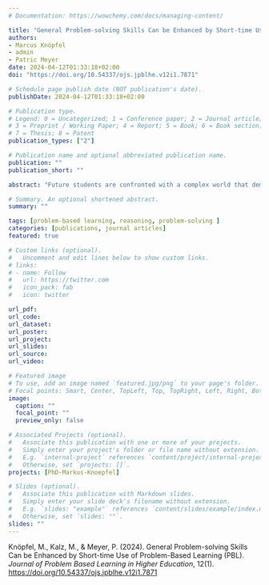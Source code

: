 ```yaml
---
# Documentation: https://wowchemy.com/docs/managing-content/

title: "General Problem-solving Skills Can be Enhanced by Short-time Use of Problem-Based Learning (PBL)"
authors:
- Marcus Knöpfel
- admin
- Patric Meyer
date: 2024-04-12T01:33:18+02:00
doi: "https://doi.org/10.54337/ojs.jpblhe.v12i1.7871"

# Schedule page publish date (NOT publication's date).
publishDate: 2024-04-12T01:33:18+02:00

# Publication type.
# Legend: 0 = Uncategorized; 1 = Conference paper; 2 = Journal article;
# 3 = Preprint / Working Paper; 4 = Report; 5 = Book; 6 = Book section;
# 7 = Thesis; 8 = Patent
publication_types: ["2"]

# Publication name and optional abbreviated publication name.
publication: ""
publication_short: ""

abstract: "Future students are confronted with a complex world that demands the ability to solve problems in unstructured, undefined, and unfamiliar situations. The aim of the present study was to investigate the development of problem-solving skills through the implementation of Problem-Based Learning (PBL). While previous research has primarily focused on content-related and long-term measurements when examining the effects of PBL, this study took a different approach by exploring the general increase in problem-solving skills resulting from PBL. The sample consisted of 90 second-semester students who were assessed at three different time points using three subscales of the Wilde-Intelligenz-Test I & II: analogies (AL), letter series (BR) and numerical series (ZN). The findings revealed a significant improvement in general problem-solving abilities within the PBL group. These results provide valuable insights into the impact of PBL on the development of general problem-solving skills, even within a domain-independent and short-term context. Lecturers are encouraged to consider implementing PBL in their study programs, as it equips graduates with the necessary skills to tackle the challenges of today’s dynamic and constantly changing world."

# Summary. An optional shortened abstract.
summary: ""

tags: [problem-based learning, reasoning, problem-solving ]
categories: [publications, journal articles]
featured: true

# Custom links (optional).
#   Uncomment and edit lines below to show custom links.
# links:
# - name: Follow
#   url: https://twitter.com
#   icon_pack: fab
#   icon: twitter

url_pdf:
url_code:
url_dataset:
url_poster:
url_project:
url_slides:
url_source:
url_video:

# Featured image
# To use, add an image named `featured.jpg/png` to your page's folder. 
# Focal points: Smart, Center, TopLeft, Top, TopRight, Left, Right, BottomLeft, Bottom, BottomRight.
image:
  caption: ""
  focal_point: ""
  preview_only: false

# Associated Projects (optional).
#   Associate this publication with one or more of your projects.
#   Simply enter your project's folder or file name without extension.
#   E.g. `internal-project` references `content/project/internal-project/index.md`.
#   Otherwise, set `projects: []`.
projects: [PhD-Markus-Knoepfel]

# Slides (optional).
#   Associate this publication with Markdown slides.
#   Simply enter your slide deck's filename without extension.
#   E.g. `slides: "example"` references `content/slides/example/index.md`.
#   Otherwise, set `slides: ""`.
slides: ""
---
```


Knöpfel, M., Kalz, M., & Meyer, P. (2024). General Problem-solving Skills Can be Enhanced by Short-time Use of Problem-Based Learning (PBL). *Journal of Problem Based Learning in Higher Education*, 12(1). https://doi.org/10.54337/ojs.jpblhe.v12i1.7871
